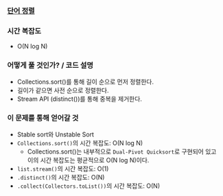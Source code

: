 ### [단어 정렬](https://www.acmicpc.net/problem/1181)


### 시간 복잡도
- O(N log N)


### 어떻게 풀 것인가? / 코드 설명
- Collections.sort()를 통해 길이 순으로 먼저 정렬한다.
- 길이가 같으면 사전 순으로 정렬한다.
- Stream API (distinct())를 통해 중복을 제거한다.


### 이 문제를 통해 얻어갈 것
- Stable sort와 Unstable Sort
- `Collections.sort()`의 시간 복잡도: O(N log N)
  - Collections.sort()는 내부적으로 `Dual-Pivot Quicksort`로 구현되어 있고 이의 시간 복잡도는 평균적으로 O(N log N)이다. 
- `list.stream()`의 시간 복잡도: O(1)
- `.distinct()`의 시간 복잡도: O(N)
- `.collect(Collectors.toList())`의 시간 복잡도: O(N)